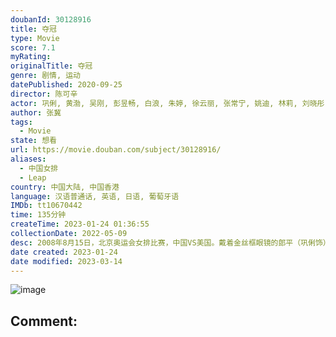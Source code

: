 ```yaml
---
doubanId: 30128916
title: 夺冠
type: Movie
score: 7.1
myRating: 
originalTitle: 夺冠
genre: 剧情, 运动
datePublished: 2020-09-25
director: 陈可辛
actor: 巩俐, 黄渤, 吴刚, 彭昱畅, 白浪, 朱婷, 徐云丽, 张常宁, 姚迪, 林莉, 刘晓彤, 颜妮, 惠若琪, 丁霞, 袁心玥, 龚翔宇, 李现, 刘敏涛, 陈展, 罗慧, 毛雯, 李紫微, 李冬徐, 马雪纯, 刘畅, 刘贞宏, 凌敏, 李阳一, 刘晨曦, 邢佳栋, 曾春蕾, 刘晏含, 王梦洁, 郑益昕, 杨涵玉, 王媛媛, 王路加, 李珊, 安家杰, 玛丽安妮·斯泰因布莱彻, 杰奎琳·卡瓦霍, 帕乌拉·配奇诺, 雅南, 许文姗, 宋世雄, 高野浩幸, 霍尔·约翰逊, 孟子旋, 李雅楠, 小平花织, 中道瞳, 姜倩雯, 刘抒妍, 迈克·杰克逊, 张寒艳, 赵晨璐, 刘桃, 李孟婕, 田欣, 谢星, 王永强, 杜功海
author: 张冀
tags:
  - Movie
state: 想看
url: https://movie.douban.com/subject/30128916/
aliases:
  - 中国女排
  - Leap
country: 中国大陆, 中国香港
language: 汉语普通话, 英语, 日语, 葡萄牙语
IMDb: tt10670442
time: 135分钟
createTime: 2023-01-24 01:36:55
collectionDate: 2022-05-09
desc: 2008年8月15日，北京奥运会女排比赛，中国VS美国。戴着金丝框眼镜的郎平（巩俐饰）坐在美国队教练席上，大气沉稳，目光如电；中国队教练（黄渤饰）站在场边，全神贯注，面带笑容。中国队教练望向郎平，...
date created: 2023-01-24
date modified: 2023-03-14
---
```


![image](p2620083313.jpg)

Comment:
---
